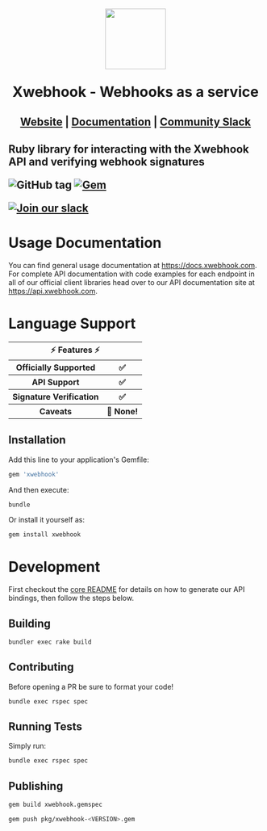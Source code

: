 <h1 align="center">
    <a style="text-decoration: none" href="https://www.xwebhook.com">
      <img width="120" src="https://avatars.githubusercontent.com/u/80175132?s=200&v=4" />
      <p align="center">Xwebhook - Webhooks as a service</p>
    </a>
</h1>
<h2 align="center">
  <a href="https://xwebhook.com">Website</a> | <a href="https://docs.xwebhook.com">Documentation</a> | <a href="https://xwebhook.com/slack">Community Slack</a>
<h2>

Ruby library for interacting with the Xwebhook API and verifying webhook signatures

![GitHub tag](https://img.shields.io/github/tag/x-webhook/x-webhooks.svg)
[![Gem](https://img.shields.io/gem/v/xwebhook)](https://rubygems.org/gems/xwebhook)


[![Join our slack](https://img.shields.io/badge/Slack-join%20the%20community-blue?logo=slack&style=social)](https://www.xwebhook.com/slack/)

# Usage Documentation

You can find general usage documentation at <https://docs.xwebhook.com>.  For complete API documentation with code examples for each endpoint in all of our official client libraries head over to our API documentation site at <https://api.xwebhook.com>.

# Language Support

<table style="table-layout:fixed; white-space: nowrap;">
  <th colspan="2">⚡️ Features ⚡️</th>
  <tr>
    <th>Officially Supported</th>
    <th>✅</th>
  </tr>
  <tr>
    <th>API Support</th>
    <th>✅</th>
  </tr>
  <tr>
    <th>Signature Verification</th>
    <th>✅</th>
  </tr>
  <tr>
    <th>Caveats</th>
    <th>🚀 None!</th>
  </tr>
</table>

## Installation

Add this line to your application's Gemfile:

```ruby
gem 'xwebhook'
```

And then execute:

```sh
bundle
```

Or install it yourself as:

```sh
gem install xwebhook
```

# Development

First checkout the [core README](../README.md#development) for details on how to generate our API bindings, then follow the steps below.

## Building

```sh
bundler exec rake build
```

## Contributing

Before opening a PR be sure to format your code!

```sh
bundle exec rspec spec
```

## Running Tests

Simply run:

```sh
bundle exec rspec spec
```

## Publishing

```sh
gem build xwebhook.gemspec

gem push pkg/xwebhook-<VERSION>.gem
```

